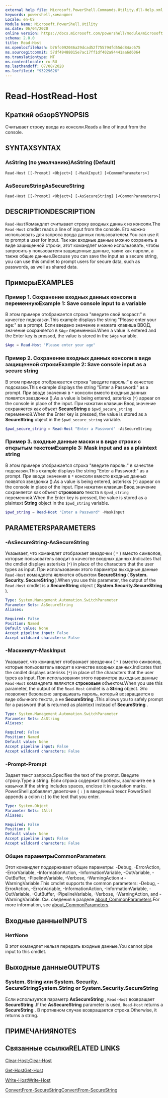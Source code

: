 ```yaml
---
external help file: Microsoft.PowerShell.Commands.Utility.dll-Help.xml
keywords: powershell,командлет
Locale: en-US
Module Name: Microsoft.PowerShell.Utility
ms.date: 06/04/2020
online version: https://docs.microsoft.com/powershell/module/microsoft.powershell.utility/read-host?view=powershell-7.1&WT.mc_id=ps-gethelp
schema: 2.0.0
title: Read-Host
ms.openlocfilehash: b76fc092046a29dcad52f755794fd55dd84ac675
ms.sourcegitcommit: 57df49488015e7ac17ff1df402a94441aa6d6064
ms.translationtype: MT
ms.contentlocale: ru-RU
ms.lasthandoff: 07/08/2020
ms.locfileid: "93229626"
---
```

# <span data-ttu-id="aed78-103">Read-Host</span><span class="sxs-lookup"><span data-stu-id="aed78-103">Read-Host</span></span>

## <span data-ttu-id="aed78-104">Краткий обзор</span><span class="sxs-lookup"><span data-stu-id="aed78-104">SYNOPSIS</span></span>
<span data-ttu-id="aed78-105">Считывает строку ввода из консоли.</span><span class="sxs-lookup"><span data-stu-id="aed78-105">Reads a line of input from the console.</span></span>

## <span data-ttu-id="aed78-106">SYNTAX</span><span class="sxs-lookup"><span data-stu-id="aed78-106">SYNTAX</span></span>

### <span data-ttu-id="aed78-107">AsString (по умолчанию)</span><span class="sxs-lookup"><span data-stu-id="aed78-107">AsString (Default)</span></span>

```
Read-Host [[-Prompt] <Object>] [-MaskInput] [<CommonParameters>]
```

### <span data-ttu-id="aed78-108">AsSecureString</span><span class="sxs-lookup"><span data-stu-id="aed78-108">AsSecureString</span></span>

```
Read-Host [[-Prompt] <Object>] [-AsSecureString] [<CommonParameters>]
```

## <span data-ttu-id="aed78-109">DESCRIPTION</span><span class="sxs-lookup"><span data-stu-id="aed78-109">DESCRIPTION</span></span>

<span data-ttu-id="aed78-110">`Read-Host`Командлет считывает строку входных данных из консоли.</span><span class="sxs-lookup"><span data-stu-id="aed78-110">The `Read-Host` cmdlet reads a line of input from the console.</span></span> <span data-ttu-id="aed78-111">Его можно использовать для запроса ввода данных пользователем.</span><span class="sxs-lookup"><span data-stu-id="aed78-111">You can use it to prompt a user for input.</span></span> <span data-ttu-id="aed78-112">Так как входные данные можно сохранить в виде защищенной строки, этот командлет можно использовать, чтобы запросить у пользователя защищенные данные, такие как пароли, а также общие данные.</span><span class="sxs-lookup"><span data-stu-id="aed78-112">Because you can save the input as a secure string, you can use this cmdlet to prompt users for secure data, such as passwords, as well as shared data.</span></span>

## <span data-ttu-id="aed78-113">Примеры</span><span class="sxs-lookup"><span data-stu-id="aed78-113">EXAMPLES</span></span>

### <span data-ttu-id="aed78-114">Пример 1. Сохранение входных данных консоли в переменную</span><span class="sxs-lookup"><span data-stu-id="aed78-114">Example 1: Save console input to a variable</span></span>

<span data-ttu-id="aed78-115">В этом примере отображается строка "введите свой возраст:" в качестве подсказки.</span><span class="sxs-lookup"><span data-stu-id="aed78-115">This example displays the string "Please enter your age:" as a prompt.</span></span> <span data-ttu-id="aed78-116">Если введено значение и нажата клавиша ВВОД, значение сохраняется в `$Age` переменной.</span><span class="sxs-lookup"><span data-stu-id="aed78-116">When a value is entered and the Enter key is pressed, the value is stored in the `$Age` variable.</span></span>

```powershell
$Age = Read-Host "Please enter your age"
```

### <span data-ttu-id="aed78-117">Пример 2. Сохранение входных данных консоли в виде защищенной строки</span><span class="sxs-lookup"><span data-stu-id="aed78-117">Example 2: Save console input as a secure string</span></span>

<span data-ttu-id="aed78-118">В этом примере отображается строка "введите пароль:" в качестве подсказки.</span><span class="sxs-lookup"><span data-stu-id="aed78-118">This example displays the string "Enter a Password:" as a prompt.</span></span> <span data-ttu-id="aed78-119">При вводе значения в `*` консоли вместо входных данных появятся звездочки ().</span><span class="sxs-lookup"><span data-stu-id="aed78-119">As a value is being entered, asterisks (`*`) appear on the console in place of the input.</span></span> <span data-ttu-id="aed78-120">При нажатии клавиши Ввод значение сохраняется как объект **SecureString** в `$pwd_secure_string` переменной.</span><span class="sxs-lookup"><span data-stu-id="aed78-120">When the Enter key is pressed, the value is stored as a **SecureString** object in the `$pwd_secure_string` variable.</span></span>

```powershell
$pwd_secure_string = Read-Host "Enter a Password" -AsSecureString
```

### <span data-ttu-id="aed78-121">Пример 3. входные данные маски и в виде строки с открытым текстом</span><span class="sxs-lookup"><span data-stu-id="aed78-121">Example 3: Mask input and as a plaintext string</span></span>

<span data-ttu-id="aed78-122">В этом примере отображается строка "введите пароль:" в качестве подсказки.</span><span class="sxs-lookup"><span data-stu-id="aed78-122">This example displays the string "Enter a Password:" as a prompt.</span></span> <span data-ttu-id="aed78-123">При вводе значения в `*` консоли вместо входных данных появятся звездочки ().</span><span class="sxs-lookup"><span data-stu-id="aed78-123">As a value is being entered, asterisks (`*`) appear on the console in place of the input.</span></span> <span data-ttu-id="aed78-124">При нажатии клавиши Ввод значение сохраняется как объект **строкового** текста в `$pwd_string` переменной.</span><span class="sxs-lookup"><span data-stu-id="aed78-124">When the Enter key is pressed, the value is stored as a plaintext **String** object in the `$pwd_string` variable.</span></span>

```powershell
$pwd_string = Read-Host "Enter a Password" -MaskInput
```

## <span data-ttu-id="aed78-125">PARAMETERS</span><span class="sxs-lookup"><span data-stu-id="aed78-125">PARAMETERS</span></span>

### <span data-ttu-id="aed78-126">-AsSecureString</span><span class="sxs-lookup"><span data-stu-id="aed78-126">-AsSecureString</span></span>

<span data-ttu-id="aed78-127">Указывает, что командлет отображает звездочки ( `*` ) вместо символов, которые пользователь вводит в качестве входных данных.</span><span class="sxs-lookup"><span data-stu-id="aed78-127">Indicates that the cmdlet displays asterisks (`*`) in place of the characters that the user types as input.</span></span> <span data-ttu-id="aed78-128">При использовании этого параметра выходные данные `Read-Host` командлета являются объектом **SecureString** ( **System. Security. SecureString** ).</span><span class="sxs-lookup"><span data-stu-id="aed78-128">When you use this parameter, the output of the `Read-Host` cmdlet is a **SecureString** object ( **System.Security.SecureString** ).</span></span>

```yaml
Type: System.Management.Automation.SwitchParameter
Parameter Sets: AsSecureString
Aliases:

Required: False
Position: Named
Default value: None
Accept pipeline input: False
Accept wildcard characters: False
```

### <span data-ttu-id="aed78-129">-Маскинпут</span><span class="sxs-lookup"><span data-stu-id="aed78-129">-MaskInput</span></span>

<span data-ttu-id="aed78-130">Указывает, что командлет отображает звездочки ( `*` ) вместо символов, которые пользователь вводит в качестве входных данных.</span><span class="sxs-lookup"><span data-stu-id="aed78-130">Indicates that the cmdlet displays asterisks (`*`) in place of the characters that the user types as input.</span></span> <span data-ttu-id="aed78-131">При использовании этого параметра выходные данные `Read-Host` командлета являются **строковым** объектом.</span><span class="sxs-lookup"><span data-stu-id="aed78-131">When you use this parameter, the output of the `Read-Host` cmdlet is a **String** object.</span></span>
<span data-ttu-id="aed78-132">Это позволяет безопасно запрашивать пароль, который возвращается в виде обычного текста, а не **SecureString** .</span><span class="sxs-lookup"><span data-stu-id="aed78-132">This allows you to safely prompt for a password that is returned as plaintext instead of **SecureString** .</span></span>

```yaml
Type: System.Management.Automation.SwitchParameter
Parameter Sets: AsString
Aliases:

Required: False
Position: Named
Default value: None
Accept pipeline input: False
Accept wildcard characters: False
```

### <span data-ttu-id="aed78-133">-Prompt</span><span class="sxs-lookup"><span data-stu-id="aed78-133">-Prompt</span></span>

<span data-ttu-id="aed78-134">Задает текст запроса.</span><span class="sxs-lookup"><span data-stu-id="aed78-134">Specifies the text of the prompt.</span></span>
<span data-ttu-id="aed78-135">Введите строку.</span><span class="sxs-lookup"><span data-stu-id="aed78-135">Type a string.</span></span>
<span data-ttu-id="aed78-136">Если строка содержит пробелы, заключите ее в кавычки.</span><span class="sxs-lookup"><span data-stu-id="aed78-136">If the string includes spaces, enclose it in quotation marks.</span></span>
<span data-ttu-id="aed78-137">PowerShell добавляет двоеточие ( `:` ) в введенный текст.</span><span class="sxs-lookup"><span data-stu-id="aed78-137">PowerShell appends a colon (`:`) to the text that you enter.</span></span>

```yaml
Type: System.Object
Parameter Sets: (All)
Aliases:

Required: False
Position: 0
Default value: None
Accept pipeline input: False
Accept wildcard characters: False
```

### <span data-ttu-id="aed78-138">Общие параметры</span><span class="sxs-lookup"><span data-stu-id="aed78-138">CommonParameters</span></span>

<span data-ttu-id="aed78-139">Этот командлет поддерживает общие параметры: -Debug, -ErrorAction, -ErrorVariable, -InformationAction, -InformationVariable, -OutVariable, -OutBuffer, -PipelineVariable, -Verbose, -WarningAction и -WarningVariable.</span><span class="sxs-lookup"><span data-stu-id="aed78-139">This cmdlet supports the common parameters: -Debug, -ErrorAction, -ErrorVariable, -InformationAction, -InformationVariable, -OutVariable, -OutBuffer, -PipelineVariable, -Verbose, -WarningAction, and -WarningVariable.</span></span> <span data-ttu-id="aed78-140">См. сведения в разделе [about_CommonParameters](https://go.microsoft.com/fwlink/?LinkID=113216).</span><span class="sxs-lookup"><span data-stu-id="aed78-140">For more information, see [about_CommonParameters](https://go.microsoft.com/fwlink/?LinkID=113216).</span></span>

## <span data-ttu-id="aed78-141">Входные данные</span><span class="sxs-lookup"><span data-stu-id="aed78-141">INPUTS</span></span>

### <span data-ttu-id="aed78-142">Нет</span><span class="sxs-lookup"><span data-stu-id="aed78-142">None</span></span>

<span data-ttu-id="aed78-143">В этот командлет нельзя передать входные данные.</span><span class="sxs-lookup"><span data-stu-id="aed78-143">You cannot pipe input to this cmdlet.</span></span>

## <span data-ttu-id="aed78-144">Выходные данные</span><span class="sxs-lookup"><span data-stu-id="aed78-144">OUTPUTS</span></span>

### <span data-ttu-id="aed78-145">System. String или System. Security. SecureString</span><span class="sxs-lookup"><span data-stu-id="aed78-145">System.String or System.Security.SecureString</span></span>

<span data-ttu-id="aed78-146">Если используется параметр **AsSecureString** , `Read-Host` возвращает **SecureString** .</span><span class="sxs-lookup"><span data-stu-id="aed78-146">If the **AsSecureString** parameter is used, `Read-Host` returns a **SecureString** .</span></span> <span data-ttu-id="aed78-147">В противном случае возвращается строка.</span><span class="sxs-lookup"><span data-stu-id="aed78-147">Otherwise, it returns a string.</span></span>

## <span data-ttu-id="aed78-148">ПРИМЕЧАНИЯ</span><span class="sxs-lookup"><span data-stu-id="aed78-148">NOTES</span></span>

## <span data-ttu-id="aed78-149">Связанные ссылки</span><span class="sxs-lookup"><span data-stu-id="aed78-149">RELATED LINKS</span></span>

[<span data-ttu-id="aed78-150">Clear-Host;</span><span class="sxs-lookup"><span data-stu-id="aed78-150">Clear-Host</span></span>](../microsoft.powershell.core/clear-host.md)

[<span data-ttu-id="aed78-151">Get-Host</span><span class="sxs-lookup"><span data-stu-id="aed78-151">Get-Host</span></span>](Get-Host.md)

[<span data-ttu-id="aed78-152">Write-Host</span><span class="sxs-lookup"><span data-stu-id="aed78-152">Write-Host</span></span>](Write-Host.md)

[<span data-ttu-id="aed78-153">ConvertFrom-SecureString</span><span class="sxs-lookup"><span data-stu-id="aed78-153">ConvertFrom-SecureString</span></span>](../Microsoft.PowerShell.Security/ConvertFrom-SecureString.md)
